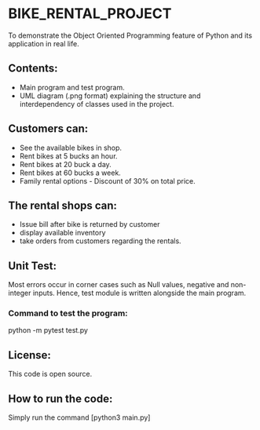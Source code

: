 # BIKE_RENTAL_PROJECT

To demonstrate the Object Oriented Programming feature of Python and its application in real life.


## Contents:
* Main program and test program.
* UML diagram (.png format) explaining the structure and interdependency of classes used in the project.


## Customers can:
* See the available bikes in shop.
* Rent bikes at 5 bucks an hour.
* Rent bikes at 20 buck a day.
* Rent bikes at 60 bucks a week.
* Family rental options - Discount of 30% on total price.

## The rental shops can:
* Issue bill after bike is returned by customer
* display available inventory
* take orders from customers regarding the rentals.

## Unit Test:
Most errors occur in corner cases such as Null values, negative and non-integer inputs. Hence, test module is written alongside the main program.

### Command to test the program:
python -m pytest test.py

## License:
This code is open source.

## How to run the code:
Simply run the command [python3 main.py]
